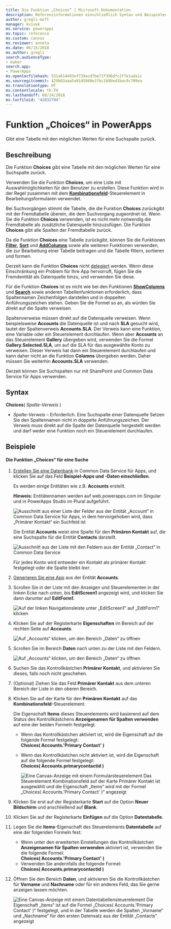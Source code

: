 ```yaml
---
title: Die Funktion „Choices“ | Microsoft-Dokumentation
description: Referenzinformationen einschließlich Syntax und Beispielen für die Funktion „Choices“ in PowerApps
author: gregli-msft
manager: kvivek
ms.service: powerapps
ms.topic: reference
ms.custom: canvas
ms.reviewer: anneta
ms.date: 06/15/2018
ms.author: gregli
search.audienceType:
- maker
search.app:
- PowerApps
ms.openlocfilehash: 531a614493ef739acd7be71f396dfc2f7e1ada1c
ms.sourcegitcommit: 429b83aaa5a91d5868e1fbc169bed1bac0c709ea
ms.translationtype: HT
ms.contentlocale: th-TH
ms.lasthandoff: 08/24/2018
ms.locfileid: "42832794"
---
```

# <a name="choices-function-in-powerapps"></a>Funktion „Choices“ in PowerApps
Gibt eine Tabelle mit den möglichen Werten für eine Suchspalte zurück.

## <a name="description"></a>Beschreibung
Die Funktion **Choices** gibt eine Tabelle mit den möglichen Werten für eine Suchspalte zurück.  

Verwenden Sie die Funktion **Choices**, um eine Liste mit Auswahlmöglichkeiten für den Benutzer zu erstellen. Diese Funktion wird in der Regel zusammen mit dem [**Kombinationsfeld**](../controls/control-combo-box.md)-Steuerelement in Bearbeitungsformularen verwendet.

Bei Suchvorgängen stimmt die Tabelle, die die Funktion **Choices** zurückgibt mit der Fremdtabelle überein, die dem Suchvorgang zugeordnet ist. Wenn Sie die Funktion **Choices** verwenden, ist es nicht mehr notwendig die Fremdtabelle als zusätzliche Datenquelle hinzuzufügen. Die Funktion **Choices** gibt alle Spalten der Fremdtabelle zurück.

Da die Funktion **Choices** eine Tabelle zurückgibt, können Sie die Funktionen [**Filter**](function-filter-lookup.md), [**Sort**](function-sort.md) und [**AddColumns**](function-table-shaping.md) sowie alle weiteren Funktionen verwenden, die zur Bearbeitung einer Tabelle beitragen und die Tabelle filtern, sortieren und formen. 

Derzeit kann die Funktion **Choices** nicht [delegiert](../delegation-overview.md) werden. Wenn diese Einschränkung ein Problem für Ihre App hervorruft, fügen Sie die Fremdentität als Datenquelle hinzu, und verwenden Sie diese. 

Für die Funktion **Choices** ist es nicht wie bei den Funktionen [**ShowColumns**](function-table-shaping.md) und [**Search**](function-filter-lookup.md) sowie anderen Tabellenfunktionen erforderlich, dass Spaltennamen Zeichenfolgen darstellen und in doppelten Anführungszeichen stehen. Geben Sie die Formel so an, als würden Sie direkt auf die Spalte verweisen.

Spaltenverweise müssen direkt auf die Datenquelle verweisen. Wenn beispielsweise **Accounts** die Datenquelle ist und nach **SLA** gesucht wird, lautet der Spaltenverweis **Accounts.SLA**. Der Verweis kann eine Funktion, eine Variable oder ein Steuerelement durchlaufen. Wenn aber **Accounts** an das Steuerelement **Gallery** übergeben wird, verwenden Sie die Formel **Gallery.Selected.SLA**, um auf die SLA für das ausgewählte Konto zu verweisen. Dieser Verweis hat dann ein Steuerelement durchlaufen und kann daher nicht an die Funktion **Columns** übergeben werden. Daher müssen Sie weiterhin **Accounts.SLA** verwenden.

Derzeit können Sie Suchspalten nur mit SharePoint und Common Data Service für Apps verwenden.

## <a name="syntax"></a>Syntax
**Choices**( *Spalte-Verweis* )

* *Spalte-Verweis* – Erforderlich.  Eine Suchspalte einer Datenquelle Setzen Sie den Spaltennamen nicht in doppelte Anführungszeichen. Der Verweis muss direkt auf die Spalte der Datenquelle hergestellt werden und darf weder eine Funktion noch ein Steuerelement durchlaufen.

## <a name="examples"></a>Beispiele

#### <a name="choices-for-a-lookup"></a>Die Funktion „Choices“ für eine Suche

1. [Erstellen Sie eine Datenbank](../../../administrator/create-database.md) in Common Data Service für Apps, und klicken Sie auf das Feld **Beispiel-Apps und -Daten einschließen**.

    Es werden einige Entitäten wie z.B. **Accounts** erstellt.

    **Hinweis:** Entitätennamen werden auf web.powerapps.com im Singular und in PowerApps Studio im Plural aufgeführt.

    ![Ausschnitt aus einer Liste der Felder aus der Entität „Account“ in Common Data Service für Apps, in dem hervorgehoben wird, dass „Primärer Kontakt“ ein Suchfeld ist](media/function-choices/entity-account.png)

    Die Entität **Accounts** weist eine Spalte für den **Primären Kontakt** auf, die eine Suchspalte für die Entität **Contacts** darstellt.  

    ![Ausschnitt aus der Liste mit den Feldern aus der Entität „Contact“ in Common Data Service](media/function-choices/entity-contact.png)

    Für jedes Konto wird entweder ein Kontakt als primärer Kontakt festgelegt oder die Spalte bleibt *leer*.

2. [Generieren Sie eine App](../data-platform-create-app.md) aus der Entität **Accounts**.

3. Scrollen Sie in der Liste mit den Anzeigen und Steuerelementen in der linken Ecke nach unten, bis **EditScreen1** angezeigt wird, und klicken Sie dann darunter auf **EditForm1**.

    ![Auf der linken Navigationsleiste unter „EditScreen1“ auf „EditForm1“ klicken](media/function-choices/select-editform.png)

4. Klicken Sie auf der Registerkarte **Eigenschaften** im Bereich auf der rechten Seite auf **Accounts**.

    ![Auf „Accounts“ klicken, um den Bereich „Daten“ zu öffnen](media/function-choices/open-data-pane.png)

5. Scrollen Sie im Bereich **Daten** nach unten zu der Liste mit den Feldern.

    ![Auf „Accounts“ klicken, um den Bereich „Daten“ zu öffnen](media/function-choices/field-list.png)

6. Suchen Sie das Kontrollkästchen **Primärer Kontakt**, und aktivieren Sie dieses, falls noch nicht geschehen.

7. (Optional) Ziehen Sie das Feld **Primärer Kontakt** aus dem unteren Bereich der Liste in den oberen Bereich.

8. Klicken Sie auf der Karte für den **Primären Kontakt** auf das **Kombinationsfeld**-Steuerelement.

    Die Eigenschaft **Items** dieses Steuerelements wird basierend auf dem Status des Kontrollkästchens **Anzeigenamen für Spalten verwenden** auf eine der beiden Formeln festgelegt.

   - Wenn das Kontrollkästchen aktiviert ist, wird die Eigenschaft auf die folgende Formel festgelegt:<br>**Choices( Accounts.'Primary Contact' )**
   - Wenn das Kontrollkästchen nicht aktiviert ist, wird die Eigenschaft auf die folgende Formel festgelegt:<br>**Choices( Accounts.primarycontactid )**

     ![Eine Canvas-Anzeige mit einem Formularsteuerelement Das Steuerelement **Kombinationsfeld** auf der Karte **Primärer Kontakt** ist ausgewählt und die Eigenschaft „Items“ wird mit der Formel „Choices( Accounts.'Primary Contact' )“ angezeigt](media/function-choices/accounts-primary-contact.png)

9. Klicken Sie erst auf der Registerkarte **Start** auf die Option **Neuer Bildschirm** und anschließend auf **Blank**.

10. Klicken Sie auf der Registerkarte **Einfügen** auf die Option **Datentabelle**.

11. Legen Sie die **Items**-Eigenschaft des Steuerelements **Datentabelle** auf eine der folgenden Formeln fest:

     - Wenn unter den erweiterten Einstellungen das Kontrollkästchen **Anzeigenamen für Spalten verwenden** aktiviert ist, verwenden Sie die folgende Formel:<br>**Choices( Accounts.'Primary Contact' )**
     - Verwenden Sie andernfalls die folgende Formel:<br>**Choices( Accounts.primarycontactid )**

12. Öffnen Sie den Bereich **Daten**, und aktivieren Sie die Kontrollkästchen für **Vorname** und **Nachname** oder für ein anderes Feld, das Sie gerne anzeigen lassen möchten.

     ![Eine Canvas-Anzeige mit einem Datentabellensteuerelement Die Eigenschaft „Items“ ist auf die Formel „Choices( Accounts.'Primary Contact' )“ festgelegt, und in der Tabelle werden die Spalten „Vorname“ und „Nachname“ für den ersten Datensatz aus der Entität „Contacts“ angezeigt](media/function-choices/full-accounts-pc.png)
